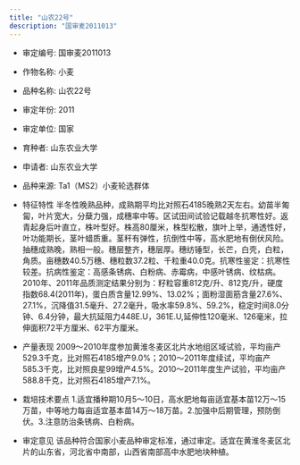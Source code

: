 ```yaml
---
title: "山农22号"
description: "国审麦2011013"
---
```

* 审定编号:  国审麦2011013

*  作物名称:  小麦

*  品种名称:  山农22号

*  审定年份:  2011

*  审定单位:  国家

* 育种者:  山东农业大学

*  申请者:  山东农业大学

*  品种来源:  Ta1（MS2）小麦轮选群体

*  特征特性
半冬性晚熟品种，成熟期平均比对照石4185晚熟2天左右。幼苗半匍匐，叶片宽大，分蘖力强，成穗率中等。区试田间试验记载越冬抗寒性好。返青起身后叶直立，株叶型好。株高80厘米，株型松散，旗叶上举，通透性好，叶功能期长，茎叶蜡质重。茎秆有弹性，抗倒性中等，高水肥地有倒伏风险。抽穗成熟晚，熟相一般。穗层整齐，穗层厚。穗纺锤型，长芒，白壳，白粒，角质。亩穗数40.5万穗、穗粒数37.2粒、千粒重40.0克。抗寒性鉴定：抗寒性较差。抗病性鉴定：高感条锈病、白粉病、赤霉病，中感叶锈病、纹枯病。2010年、2011年品质测定结果分别为：籽粒容重812克/升、812克/升，硬度指数68.4(2011年)，蛋白质含量12.99%、13.02%；面粉湿面筋含量27.6%、27.1%，沉降值31.5毫升、27.2毫升，吸水率59.8%、59.2%，稳定时间8.0分钟、6.4分钟，最大抗延阻力448E.U，361E.U,延伸性120毫米、126毫米，拉伸面积72平方厘米、62平方厘米。

*  产量表现
2009～2010年度参加黄淮冬麦区北片水地组区域试验，平均亩产529.3千克，比对照石4185增产9.0%；2010～2011年度续试，平均亩产585.3千克，比对照良星99增产4.5%。2010～2011年度生产试验，平均亩产588.8千克，比对照石4185增产7.1%。

*  栽培技术要点
1.适宜播种期10月5～10日，高水肥地每亩适宜基本苗12万～15万苗，中等地力每亩适宜基本苗14万～18万苗。2.加强中后期管理，预防倒伏。3.注意防治条锈病、白粉病。

*  审定意见
该品种符合国家小麦品种审定标准，通过审定。适宜在黄淮冬麦区北片的山东省，河北省中南部，山西省南部高中水肥地块种植。
